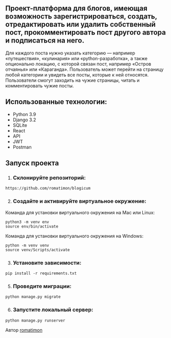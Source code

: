 ## Проект-платформа для блогов, имеющая возможность зарегистрироваться, создать, отредактировать или удалить собственный пост, прокомментировать пост другого автора и подписаться на него. 
Для каждого поста нужно указать категорию — например «путешествия», «кулинария» или «python-разработка», а также опционально локацию, с которой связан пост, например «Остров отчаянья» или «Караганда». 
Пользователь может перейти на страницу любой категории и увидеть все посты, которые к ней относятся.
Пользователи смогут заходить на чужие страницы, читать и комментировать чужие посты.

## Использованные технологии:
- Python 3.9
- Django 3.2
- SQLite
- React
- API
- JWT
- Postman
## Запуск проекта
1. ### Склонируйте репозиторий:
```
https://github.com/romatimon/blogicum
```

2. ### Создайте и активируйте виртуальное окружение:
Команда для установки виртуального окружения на Mac или Linux:
```
python3 -m venv env
source env/bin/activate
```

Команда для установки виртуального окружения на Windows:
```
python -m venv venv
source venv/Scripts/activate
```

3. ### Установите зависимости:
```
pip install -r requirements.txt
```

5. ### Проведите миграции:
```
python manage.py migrate
```

6. ### Запустите локальный сервер:
```
python manage.py runserver
```
Автор [romatimon](https://github.com/romatimon)
